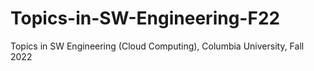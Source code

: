 # Topics-in-SW-Engineering-F22
Topics in SW Engineering (Cloud Computing), Columbia University, Fall 2022
